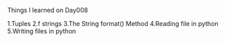 Things I learned on Day008

1.Tuples
2.f strings
3.The String format() Method
4.Reading file in python
5.Writing files in python